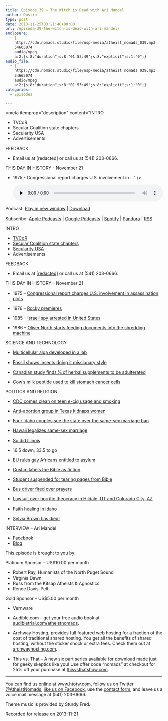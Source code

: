 ```yaml
---
title: Episode 39 – The Witch is Dead with Ari Mandel
author: Dustin
type: post
date: 2013-11-25T03:21:40+00:00
url: /episode-39-the-witch-is-dead-with-ari-mandel/
enclosure:
  - |
    https://cdn.nomads.studio/file/nsp-media/atheist_nomads_039.mp3
    54665074
    audio/mpeg
    a:2:{s:8:"duration";s:8:"01:53:49";s:8:"explicit";s:1:"0";}
audio_file:
  - |
    https://cdn.nomads.studio/file/nsp-media/atheist_nomads_039.mp3
    54665074
    audio/mpeg
    a:2:{s:8:"duration";s:8:"01:53:49";s:8:"explicit";s:1:"0";}
categories:
  - Episodes

---
```

<div itemscope itemtype="http://schema.org/AudioObject">
  <meta itemprop="name" content="Episode 39 – The Witch is Dead with Ari Mandel" />
  
  <meta itemprop="uploadDate" content="2013-11-24T20:21:40-07:00" />
  
  <meta itemprop="encodingFormat" content="audio/mpeg" />
  
  <meta itemprop="duration" content="PT1H53M49S" />
  
  <meta itemprop="description" content="INTRO
* TVCoR
* Secular Coalition state chapters
* Secularity USA
* Advertisements

FEEDBACK

* Email us at [redacted] or call us at (541) 203-0666.

THIS DAY IN HISTORY - November 21

* 1975 - Congressional report charges U.S. involvement in ..." />
  
  <meta itemprop="contentUrl" content="https://dts.podtrac.com/redirect.mp3/cdn.nomads.studio/file/nsp-media/atheist_nomads_039.mp3" />
  
  <meta itemprop="contentSize" content="52.1" />
  </p> 
  
  <div class="powerpress_player" id="powerpress_player_8294">
    <audio class="wp-audio-shortcode" id="audio-5199-38" preload="none" style="width: 100%;" controls="controls"><source type="audio/mpeg" src="https://dts.podtrac.com/redirect.mp3/cdn.nomads.studio/file/nsp-media/atheist_nomads_039.mp3?_=38" /><a href="https://dts.podtrac.com/redirect.mp3/cdn.nomads.studio/file/nsp-media/atheist_nomads_039.mp3">https://dts.podtrac.com/redirect.mp3/cdn.nomads.studio/file/nsp-media/atheist_nomads_039.mp3</a></audio>
  </div>
</div>

<p class="powerpress_links powerpress_links_mp3">
  Podcast: <a href="https://dts.podtrac.com/redirect.mp3/cdn.nomads.studio/file/nsp-media/atheist_nomads_039.mp3" class="powerpress_link_pinw" target="_blank" title="Play in new window" onclick="return powerpress_pinw('https://htotw.com/?powerpress_pinw=5199-podcast');" rel="nofollow">Play in new window</a> | <a href="https://dts.podtrac.com/redirect.mp3/cdn.nomads.studio/file/nsp-media/atheist_nomads_039.mp3" class="powerpress_link_d" title="Download" rel="nofollow" download="atheist_nomads_039.mp3">Download</a>
</p>

<p class="powerpress_links powerpress_subscribe_links">
  Subscribe: <a href="https://podcasts.apple.com/us/podcast/humanists-take-on-the-world/id530050098?mt=2&ls=1" class="powerpress_link_subscribe powerpress_link_subscribe_itunes" target="_blank" title="Subscribe on Apple Podcasts" rel="nofollow">Apple Podcasts</a> | <a href="https://www.google.com/podcasts?feed=aHR0cDovL2F0aGVpc3Rub21hZHMubGlic3luLmNvbS9yc3M%3D" class="powerpress_link_subscribe powerpress_link_subscribe_googleplay" target="_blank" title="Subscribe on Google Podcasts" rel="nofollow">Google Podcasts</a> | <a href="https://open.spotify.com/show/3LzK2xZGike6Tc1GEMtMbr?si=LieN9SNuTpq96smuaUsH8A" class="powerpress_link_subscribe powerpress_link_subscribe_spotify" target="_blank" title="Subscribe on Spotify" rel="nofollow">Spotify</a> | <a href="https://www.pandora.com/podcast/atheist-nomads/PC:10122?corr=62071012&part=ug" class="powerpress_link_subscribe powerpress_link_subscribe_pandora" target="_blank" title="Subscribe on Pandora" rel="nofollow">Pandora</a> | <a href="https://htotw.com/feed/podcast/" class="powerpress_link_subscribe powerpress_link_subscribe_rss" target="_blank" title="Subscribe via RSS" rel="nofollow">RSS</a>
</p>

INTRO  
* <a href="http://www.tvcor.org" target="_blank" rel="noopener">TVCoR</a>  
* <a href="http://states.secular.org/states" target="_blank" rel="noopener">Secular Coalition state chapters</a>  
* <a href="http://secularity-usa.org/our-mission/" target="_blank" rel="noopener">Secularity USA</a>  
* Advertisements

FEEDBACK

* Email us at <a href="mailto:[redacted]" target="_blank" rel="noopener">[redacted]</a> or call us at (541) 203-0666.

THIS DAY IN HISTORY &#8211; November 21

* 1975 &#8211; <a href="http://www.history.com/this-day-in-history/congressional-report-charges-us-involvement-in-assassination-plots" target="_blank" rel="noopener">Congressional report charges U.S. involvement in assassination plots</a>

* 1976 &#8211; <a href="http://www.history.com/this-day-in-history/rocky-premieres" target="_blank" rel="noopener">Rocky premieres</a>

* 1985 &#8211; <a href="http://www.history.com/this-day-in-history/israeli-spy-arrested-in-united-states" target="_blank" rel="noopener">Israeli spy arrested in United States</a>

* 1986 &#8211; <a href="http://www.history.com/this-day-in-history/oliver-north-starts-feeding-documents-into-the-shredding-machine" target="_blank" rel="noopener">Oliver North starts feeding documents into the shredding machine</a>

SCIENCE AND TECHNOLOGY

* <a href="http://www.newscientist.com/article/dn24535-alga-takes-first-evolutionary-leap-to-multicellularity.html?cmpid=RSS%7CNSNS%7C2012-GLOBAL%7Conline-news#.UnqHDnWnf08" target="_blank" rel="noopener">Multicellular alga developed in a lab</a>

* <a href="http://www.newscientist.com/article/dn24538-oldest-sex-fossil-shows-bugs-did-it-missionary-style.html?cmpid=RSS|NSNS|2012-GLOBAL|online-news#.Uns0mHWnf08" target="_blank" rel="noopener">Fossil shows insects doing it missionary style</a>

* <a href="http://www.nytimes.com/2013/11/05/science/herbal-supplements-are-often-not-what-they-seem.html?ref=science&_r=2&" target="_blank" rel="noopener">Canadian study finds ⅓ of herbal supplements to be adulterated</a>

* <a href="http://www.alphagalileo.org/ViewItem.aspx?ItemId=136242&CultureCode=en" target="_blank" rel="noopener">Cow’s milk peptide used to kill stomach cancer cells</a>

POLITICS AND RELIGION

* <a href="http://reason.com/blog/2013/11/20/cdc-belatedly-reveals-that-smoking-by-te" target="_blank" rel="noopener">CDC comes clean on teen e-cig usage and smoking</a>

* <a href="http://www.news.com.au/world/antiabortion-extremists-urge-kidnapping-of-women-on-way-to-clinic/story-fndir2ev-1226757470246" target="_blank" rel="noopener">Anti-abortion group in Texas kidnaps women</a>

* <a href="http://www.latimes.com/nation/nationnow/la-na-nn-four-couples-sue-idaho-same-sex-marriage-20131108,0,3829304.story#axzz2k5p2d01u" target="_blank" rel="noopener">Four Idaho couples sue the state over the same-sex marriage ban</a>

* <a href="http://www.huffingtonpost.com/2013/11/13/marriage-equality-hawaii_n_4269424.html" target="_blank" rel="noopener">Hawaii legalizes same-sex marriage</a>

* <a href="http://www.latimes.com/nation/nationnow/la-na-nn-illinois-becomes-latest-state-to-approve-samesex-marriage-20131120,0,4038792.story#axzz2lDNTIdaY" target="_blank" rel="noopener">So did Illinois</a>

* 16.5 down, 33.5 to go

* <a href="http://www.telegraph.co.uk/news/worldnews/europe/eu/10432984/EU-rules-that-gay-Africans-are-entitled-to-asylum.html" target="_blank" rel="noopener">EU rules gay Africans entitled to asylum</a>

* <a href="http://www.foxnews.com/opinion/2013/11/18/costco-bible-is-fiction/" target="_blank" rel="noopener">Costco labels the Bible as fiction</a>

* <a href="http://www.rawstory.com/rs/2013/11/04/teen-says-school-suspended-him-for-protesting-anti-gay-bullying-by-tearing-pages-from-bible/" target="_blank" rel="noopener">Student suspended for tearing pages from Bible</a>

* <a href="http://gawker.com/bus-driver-fired-after-praying-with-students-1459947374" target="_blank" rel="noopener">Bus driver fired over prayers</a>

* <a href="http://www.sltrib.com/sltrib/news/57025876-78/church-flds-allred-jeffs.html.csp" target="_blank" rel="noopener">Lawsuit over horrific theocracy in Hildale, UT and Colorado City, AZ</a>

* <a href="http://www.katu.com/news/investigators/Fallen-followers-Investigation-finds-10-more-dead-children-of-faith-healers-231050911.html" target="_blank" rel="noopener">Faith healing in Idaho</a>

* <a href="http://www.cnn.com/2013/11/20/showbiz/sylvia-browne-dies/" target="_blank" rel="noopener">Sylvia Brown has died!</a>

INTERVIEW &#8211; Ari Mandel  
* <a href="https://www.facebook.com/rachmuna" target="_blank" rel="noopener">Facebook</a>  
* <a href="http://heathenhassid.blogspot.com/" target="_blank" rel="noopener">Blog</a>

This episode is brought to you by:

Platinum Sponsor – US$10.00 per month  
* Robert Ray, Humanists of the North Puget Sound  
* Virginia Dawn  
* Russ from the Kitsap Atheists & Agnostics  
* Renee Davis-Pelt

Gold Sponsor – US$5.00 per month  
* Vernware

* Audible.com &#8211; get your free audio book at <a href="audibletrial.com/atheistnomads" target="_blank" rel="noopener">audibletrial.com/atheistnomads</a>.  
* Archway Hosting, provides full featured web hosting for a fraction of the cost of traditional shared hosting. You get all the benefits of shared hosting, without the sticker shock or extra fees. Check them out at <a href="http://archwayhosting.com/" target="_blank" rel="noopener">archwayhosting.com</a>.  
* This vs. That &#8211; A new six part series available for download made just for geeky skeptics like you! Use offer code &#8220;nomads&#8221; at checkout for 25% off your purchase at <a href="http://www.thisvsthatshow.com/" target="_blank" rel="noopener">thisvsthatshow.com</a>.

<hr width="500" />

You can find us online at <a href="https://www.htotw.com/" target="_blank" rel="noopener">www.htotw.com</a>, follow us on Twitter <a href="https://htotw.com/twitter" target="_blank" rel="noopener">@AtheistNomads</a>, <a href="https://htotw.com/facebook" target="_blank" rel="noopener">like us on Facebook</a>, use the [contact form](https://htotw.com/contact), and leave us a voice mail message at (541) 203-0666.

Theme music is provided by Sturdy Fred.

Recorded for release on 2013-11-21